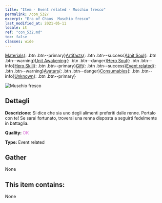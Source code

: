 ```yaml
---
title: "Item - Event related - Muschio fresco"
permalink: /con_532/
excerpt: "Era of Chaos  Muschio fresco"
last_modified_at: 2021-05-11
locale: it
ref: "con_532.md"
toc: false
classes: wide
---
```

 [Materials](/ItemsIT/){: .btn .btn--primary}[Artifacts](/ItemsIT/Artifacts/){: .btn .btn--success}[Unit Soul](/ItemsIT/UnitSoul/){: .btn .btn--warning}[Unit Awakening](/ItemsIT/UnitAwakening/){: .btn .btn--danger}[Hero Soul](/ItemsIT/HeroSoul/){: .btn .btn--info}[Hero Skill](/ItemsIT/HeroSkill/){: .btn .btn--primary}[Gift](/ItemsIT/Gift/){: .btn .btn--success}[Event related](/ItemsIT/Events/){: .btn .btn--warning}[Avatars](/ItemsIT/Avatars/){: .btn .btn--danger}[Consumables](/ItemsIT/Consumables/){: .btn .btn--info}[Unknown](/ItemsIT/Unknown/){: .btn .btn--primary}

 ![Muschio fresco](/images/t/i_10018.png)

## Dettagli
 **Descrizione:** Si dice che sia uno degli alimenti preferiti dalle renne. Portalo con te! Se sarai fortunato, troverai una renna disposta a seguirti fedelmente in battaglia.

 **Quality:** <span style="color: #DA70D6">OK</span>

 **Type:** Event related

## Gather

  None

## This item contains:

  None

